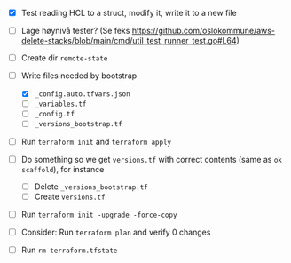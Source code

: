 - [x] Test reading HCL to a struct, modify it, write it to a new file
- [ ] Lage høynivå tester? (Se feks https://github.com/oslokommune/aws-delete-stacks/blob/main/cmd/util_test_runner_test.go#L64)
- [ ] Create dir `remote-state`
- [ ] Write files needed by bootstrap
  - [x] `_config.auto.tfvars.json`
  - [ ] `_variables.tf`
  - [ ] `_config.tf`
  - [ ] `_versions_bootstrap.tf`
- [ ] Run `terraform init` and `terraform apply`
- [ ] Do something so we get `versions.tf` with correct contents (same as `ok scaffold`), for instance
  - [ ] Delete `_versions_bootstrap.tf`
  - [ ] Create `versions.tf`
- [ ] Run `terraform init -upgrade -force-copy`
- [ ] Consider: Run `terraform plan` and verify 0 changes
- [ ] Run `rm terraform.tfstate`
 